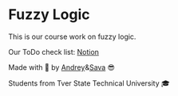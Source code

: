 # Fuzzy Logic

This is our course work on fuzzy logic.

Our ToDo check list: [Notion](https://www.notion.so/8140a9a319654d91962e98cf1c59503a?v=709525170af64862aa97010a8dfd9a34)

Made with 💛 by [Andrey](https://www.vk.com/poshekhon)&[Sava](https://www.vk.com/ashu1901) 😎

Students from Tver State Technical University 🎓
